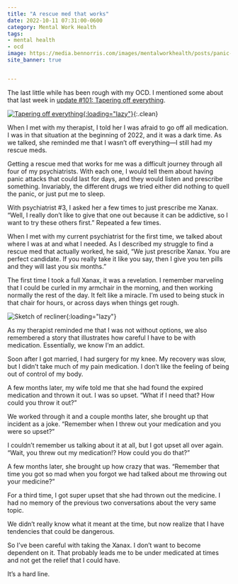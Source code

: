 ```yaml
---
title: "A rescue med that works"
date: 2022-10-11 07:31:00-0600
category: Mental Work Health
tags:
- mental health
- ocd
image: https://media.bennorris.com/images/mentalworkhealth/posts/panic-attack-recovery-zone.jpg
site_banner: true


---
```


The last little while has been rough with my OCD. I mentioned some about that last week in [update #101: Tapering off everything](https://bennorris.com/2022/10/07/tapering-off-everything).

[![Tapering off everything](https://media.bennorris.com/images/mentalworkhealth/posts/tapering-off-everything.jpg){:loading="lazy"}](https://bennorris.com/2022/10/07/tapering-off-everything){:.clean}

When I met with my therapist, I told her I was afraid to go off all medication. I was in that situation at the beginning of 2022, and it was a dark time. As we talked, she reminded me that I wasn’t off everything—I still had my rescue meds.

Getting a rescue med that works for me was a difficult journey through all four of my psychiatrists. With each one, I would tell them about having panic attacks that could last for days, and they would listen and prescribe something. Invariably, the different drugs we tried either did nothing to quell the panic, or just put me to sleep.

With psychiatrist #3, I asked her a few times to just prescribe me Xanax. “Well, I really don’t like to give that one out because it can be addictive, so I want to try these others first.” Repeated a few times.

When I met with my current psychiatrist for the first time, we talked about where I was at and what I needed. As I described my struggle to find a rescue med that actually worked, he said, “We just prescribe Xanax. You are perfect candidate. If you really take it like you say, then I give you ten pills and they will last you six months.”

The first time I took a full Xanax, it was a revelation. I remember marveling that I could be curled in my armchair in the morning, and then working normally the rest of the day. It felt like a miracle. I’m used to being stuck in that chair for hours, or across days when things get rough.

![Sketch of recliner](https://media.bennorris.com/images/mentalworkhealth/posts/panic-attack-recovery-zone.jpg){:loading="lazy"}

As my therapist reminded me that I was not without options, we also remembered a story that illustrates how careful I have to be with medication. Essentially, we know I’m an addict.

Soon after I got married, I had surgery for my knee. My recovery was slow, but I didn’t take much of my pain medication. I don’t like the feeling of being out of control of my body.

A few months later, my wife told me that she had found the expired medication and thrown it out. I was so upset. “What if I need that? How could you throw it out?”

We worked through it and a couple months later, she brought up that incident as a joke. “Remember when I threw out your medication and you were so upset?”

I couldn’t remember us talking about it at all, but I got upset all over again. “Wait, you threw out my medication!? How could you do that?”

A few months later, she brought up how crazy that was. “Remember that time you got so mad when you forgot we had talked about me throwing out your medicine?”

For a third time, I got super upset that she had thrown out the medicine. I had no memory of the previous two conversations about the very same topic.

We didn’t really know what it meant at the time, but now realize that I have tendencies that could be dangerous.

So I’ve been careful with taking the Xanax. I don’t want to become dependent on it. That probably leads me to be under medicated at times and not get the relief that I could have.

It’s a hard line.



